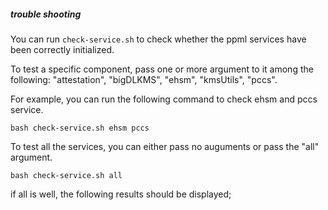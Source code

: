 ##### trouble shooting 
You can run `check-service.sh` to check whether the ppml services have been correctly initialized.

To test a specific component, pass one or more argument to it among the following: "attestation", "bigDLKMS", "ehsm", "kmsUtils", "pccs".

For example, you can run the following command to check ehsm and pccs service.
```
bash check-service.sh ehsm pccs
```
To test all the services, you can either pass no auguments or pass the "all" argument.
```
bash check-service.sh all
```
if all is well, the following results should be displayed;
```
